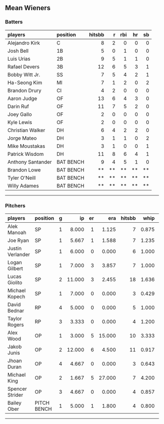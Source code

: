 ## Mean Wieners

### Batters

 
|players           |position  | hitsbb|  r| rbi| hr| sb| 
|:-----------------|:---------|------:|--:|---:|--:|--:| 
|Alejandro Kirk    |C         |      8|  2|   0|  0|  0| 
|Josh Bell         |1B        |      5|  0|   1|  0|  0| 
|Luis Urias        |2B        |      9|  5|   1|  1|  0| 
|Rafael Devers     |3B        |     12|  6|   5|  3|  1| 
|Bobby Witt Jr.    |SS        |      7|  5|   4|  2|  1| 
|Ha-Seong Kim      |MI        |      7|  1|   2|  0|  2| 
|Brandon Drury     |CI        |      4|  2|   0|  0|  0| 
|Aaron Judge       |OF        |     13|  6|   4|  3|  0| 
|Darin Ruf         |OF        |     11|  7|   5|  2|  0| 
|Joey Gallo        |OF        |      2|  0|   0|  0|  0| 
|Kyle Lewis        |OF        |      2|  0|   0|  0|  0| 
|Christian Walker  |DH        |      6|  4|   2|  2|  0| 
|Jorge Mateo       |DH        |      3|  1|   1|  0|  2| 
|Mike Moustakas    |DH        |      3|  1|   0|  0|  1| 
|Patrick Wisdom    |DH        |     11|  8|   6|  4|  1| 
|Anthony Santander |BAT BENCH |      9|  4|   5|  1|  0| 
|Brandon Lowe      |BAT BENCH |     **| **|  **| **| **| 
|Tyler O'Neill     |BAT BENCH |     **| **|  **| **| **| 
|Willy Adames      |BAT BENCH |     **| **|  **| **| **| 


* * *

### Pitchers

 
|players          |position    |  g|     ip| er|    era| hitsbb|  whip| so|  w| sv| 
|:----------------|:-----------|--:|------:|--:|------:|------:|-----:|--:|--:|--:| 
|Alek Manoah      |SP          |  1|  8.000|  1|  1.125|      7| 0.875|  4|  1|  0| 
|Joe Ryan         |SP          |  1|  5.667|  1|  1.588|      7| 1.235|  6|  1|  0| 
|Justin Verlander |SP          |  1|  6.000|  0|  0.000|      6| 1.000|  8|  1|  0| 
|Logan Gilbert    |SP          |  1|  7.000|  3|  3.857|      7| 1.000|  4|  0|  0| 
|Lucas Giolito    |SP          |  2| 11.000|  3|  2.455|     18| 1.636| 14|  1|  0| 
|Michael Kopech   |SP          |  1|  7.000|  0|  0.000|      3| 0.429|  6|  1|  0| 
|David Bednar     |RP          |  4|  5.000|  0|  0.000|      5| 1.000|  5|  1|  1| 
|Taylor Rogers    |RP          |  3|  3.333|  0|  0.000|      4| 1.200|  5|  0|  2| 
|Alex Wood        |OP          |  1|  3.000|  5| 15.000|     10| 3.333|  4|  0|  0| 
|Jakob Junis      |OP          |  2| 12.000|  6|  4.500|     11| 0.917|  6|  1|  0| 
|Jhoan Duran      |OP          |  4|  4.667|  0|  0.000|      3| 0.643|  6|  0|  2| 
|Michael King     |OP          |  2|  1.667|  5| 27.000|      7| 4.200|  1|  0|  0| 
|Spencer Strider  |OP          |  3|  4.667|  0|  0.000|      4| 0.857|  8|  1|  0| 
|Bailey Ober      |PITCH BENCH |  1|  5.000|  1|  1.800|      4| 0.800|  4|  0|  0| 


* * *



